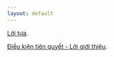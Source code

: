 ```yaml
---
layout: default
---
```


[Lời tựa](./foreword.html).

[Điều kiện tiên quyết - Lời giới thiệu](./pre-requisite-introduction.html).
